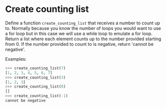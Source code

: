 # Create counting list

Define a function `create_counting_list` that receives a number to count up 
to. Normally because you know the number of loops you would want to use a for
loop but in this case we will use a while loop to emulate a for loop. Return
a list where each element counts up to the number provided starting from 0. If
the number provided to count to is negative, return 'cannot be negative'.


Examples:

```python
>>> create_counting_list(7)
[1, 2, 3, 4, 5, 6, 7]
>>> create_counting_list(3)
[1, 2, 3]
>>> create_counting_list(0)
[]
>>> create_counting_list(-1)
cannot be negative
```